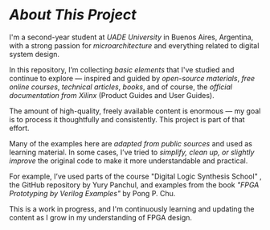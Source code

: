 # *About This Project*

I'm a second-year student at *UADE University* in Buenos Aires, Argentina, with a strong passion for *microarchitecture* and everything related to digital system design.

In this repository, I’m collecting *basic elements* that I've studied and continue to explore — inspired and guided by *open-source materials*, *free online courses*, *technical articles*, *books*, and of course, the *official documentation from Xilinx* (Product Guides and User Guides).

The amount of high-quality, freely available content is enormous — my goal is to process it thoughtfully and consistently. This project is part of that effort.

Many of the examples here are *adapted from public sources* and used as learning material. In some cases, I’ve tried to *simplify, clean up, or slightly improve* the original code to make it more understandable and practical.

For example, I’ve used parts of the course "Digital Logic Synthesis School" , the GitHub repository by Yury Panchul, and examples from the book *"FPGA Prototyping by Verilog Examples"* by Pong P. Chu.

This is a work in progress, and I'm continuously learning and updating the content as I grow in my understanding of FPGA design.
